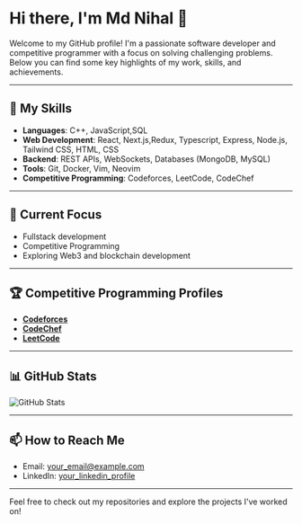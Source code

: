 # Hi there, I'm Md Nihal 👋

Welcome to my GitHub profile! I'm a passionate software developer and competitive programmer with a focus on solving challenging problems. Below you can find some key highlights of my work, skills, and achievements.

---

## 🚀 My Skills

- **Languages**: C++, JavaScript,SQL
- **Web Development**: React, Next.js,Redux, Typescript, Express, Node.js, Tailwind CSS, HTML, CSS
- **Backend**: REST APIs, WebSockets, Databases (MongoDB, MySQL)
- **Tools**: Git, Docker, Vim, Neovim
- **Competitive Programming**: Codeforces, LeetCode, CodeChef

---

## 🌱 Current Focus

- Fullstack development
- Competitive Programming
- Exploring Web3 and blockchain development

---

## 🏆 Competitive Programming Profiles

- **[Codeforces](https://codeforces.com/profile/md_nihal)**
- **[CodeChef](https://www.codechef.com/users/md_nihal)**
- **[LeetCode](https://leetcode.com/u/mdnihal05/)**

---

## 📊 GitHub Stats

![GitHub Stats](https://github-readme-stats.vercel.app/api?username=devsargam&show_icons=true&show=reviews,prs_merged,prs_merged_percentage&theme=dark)

---

## 📫 How to Reach Me

- Email: [your_email@example.com](mailto:mdnihal.private1@gmail.com)
- LinkedIn: [your_linkedin_profile](https://www.linkedin.com/in/mdnihal05)

---

Feel free to check out my repositories and explore the projects I've worked on!

